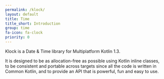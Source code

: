 ```yaml
---
permalink: /klock/
layout: default
title: Time
title_short: Introduction
group: time
fa-icon: fa-clock
priority: 0
---
```


Klock is a Date & Time library for Multiplatform Kotlin 1.3.

It is designed to be as allocation-free as possible using Kotlin inline classes,
to be consistent and portable across targets since all the code is written in Common Kotlin,
and to provide an API that is powerful, fun and easy to use.
